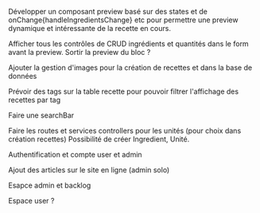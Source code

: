 Développer un composant preview basé sur des states et de onChange{handleIngredientsChange} etc pour permettre une preview dynamique et intéressante de la recette en cours.

Afficher tous les contrôles de CRUD ingrédients et quantités dans le form avant la preview.
Sortir la preview du bloc ?

Ajouter la gestion d'images pour la création de recettes et dans la base de données

Prévoir des tags sur la table recette pour pouvoir filtrer l'affichage des recettes par tag

Faire une searchBar

Faire les routes et services controllers pour les unités (pour choix dans création recettes)
Possibilité de créer Ingredient, Unité.

Authentification et compte user et admin

Ajout des articles sur le site en ligne (admin solo)

Esapce admin et backlog

Espace user ?
